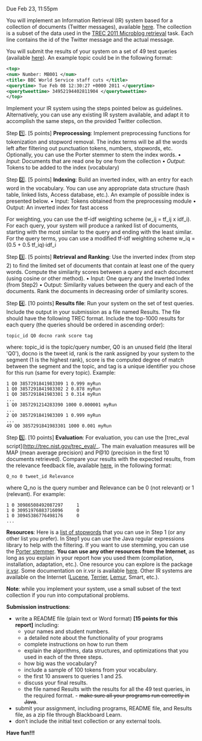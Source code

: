 
Due Feb 23, 11:55pm

You will implement an Information Retrieval (IR) system based for a collection of documents (Twitter messages), available [here](https://mega.nz/#!Euwk1IhK!gJfa0NYZdhBQQaO4vMpmpzjRgMn2-RMKC7WomuBC4Ck). The collection is a subset of the data used in the [TREC 2011 Microblog retrieval](https://sites.google.com/site/microblogtrack/2011-guidelines) task. Each line contains the id of the Twitter message and the actual message.

You will submit the results of your system on a set of 49 test queries (available [here](https://mega.nz/#!c6Qg0aTQ!_3nXDwRz5-0hmzMYiufIcB4Z7COjxEwj_QDfK36iAE8)).
An example topic could be in the following format:
```xml
<top>
<num> Number: MB001 </num>
<title> BBC World Service staff cuts </title>
<querytime> Tue Feb 08 12:30:27 +0000 2011 </querytime>
<querytweettime> 34952194402811904 </querytweettime>
</top>
```
Implement your IR system using the steps pointed below as guidelines. Alternatively, you can use any existing IR system available, and adapt it to accomplish the same steps, on the provided Twitter collection.

Step :one:. [5 points] **Preprocessing**: Implement preprocessing functions for tokenization and stopword removal. The index terms will be all the words left after filtering out punctuation tokens, numbers, stopwords, etc. Optionally, you can use the Porter stemmer to stem the index words.
  • _Input_: Documents that are read one by one from the collection
  • _Output_: Tokens to be added to the index (vocabulary)

Step :two:. [5 points] **Indexing**: Build an inverted index, with an entry for each word in the vocabulary. You can use any appropriate data structure (hash table, linked lists, Access database, etc.). An example of possible index is presented below.
• Input: Tokens obtained from the preprocessing module
• Output: An inverted index for fast access

  For weighting, you can use the tf-idf weighting scheme (w_ij = tf_ij x idf_i). For each query, your system will produce a ranked list of documents, starting with the most similar to the query and ending with the least similar. For the query terms, you can use a modified tf-idf weighting scheme w_iq = (0.5 + 0.5 tf_iq)·idf_i

Step :three:. [5 points] **Retrieval and Ranking**: Use the inverted index (from step 2) to find the limited set of documents that contain at least one of the query words. Compute the similarity scores between a query and each document (using cosine or other method).
• Input: One query and the Inverted Index (from Step2)
• Output: Similarity values between the query and each of the documents. Rank the documents in
decreasing order of similarity scores.

Step :four:. [10 points] **Results file**: Run your system on the set of test queries. Include the output in your submission as a file named Results.
The file should have the following TREC format. Include the top-1000 results for each query (the queries should be ordered in ascending order):
```
topic_id Q0 docno rank score tag
```
where: topic_id is the topic/query number, Q0 is an unused field (the literal 'Q0'), docno is the tweet id, rank is the rank assigned by your system to the segment (1 is the highest rank), score is the computed degree of match between the segment and the topic, and tag is a unique identifier you chose for this run (same for every topic). Example:
```
1 Q0 3857291841983309 1 0.999 myRun
1 Q0 3857291841983302 2 0.878 myRun
1 Q0 3857291841983301 3 0.314 myRun
...
1 Q0 3857291214283390 1000 0.000001 myRun
...
2 Q0 3857291841983309 1 0.999 myRun
...
49 Q0 3857291841983301 1000 0.001 myRun
```

Step :five:. [10 points] **Evaluation**:
For evaluation, you can use the [trec_eval script](http://trec.nist.gov/trec_eval/_. The main evaluation measures will be MAP (mean average precision) and P@10 (precision in the first 10 documents retrieved). Compare your results with the expected
results, from the relevance feedback file, available [here](http://www.site.uottawa.ca/~diana/csi4107/A1_2016/Trec_microblog11-qrels.txt), in the following format:
```
Q_no 0 tweet_id Relevance
```

where Q_no is the query number and Relevance can be 0 (not relevant) or 1 (relevant). For example:
```
1 0 30986508492087297     1
1 0 30951976883716096     0
1 0 30945386776498176     0
...
```
**Resources**: Here is a [list of stopwords](http://www.site.uottawa.ca/~diana/csi5180/StopWords) that you can use in Step 1 (or any other list you prefer). In Step1 you can use the Java regular expressions library to help with the filtering. If you want to use stemming, you can use the [Porter stemmer](http://tartarus.org/~martin/PorterStemmer/).
**You can use any other resources from the Internet**, as long as you explain in your report how you used them (compilation, installation, adaptation, etc.).
One resource you can explore is the package [ir.vsr](http://www.cs.utexas.edu/users/mooney/ir-course/ir.jar). Some documentation on ir.vsr is available [here](http://www.cs.utexas.edu/users/mooney/ir-course/doc/index.html). Other IR systems are available on the Internet ([Lucene](http://lucene.apache.org), [Terrier](http://terrier.org), [Lemur](http://www.lemurproject.org), Smart, etc.).

**Note**: while you implement your system, use a small subset of the text collection if you run into computational problems.

**Submission instructions**:
- write a README file (plain text or Word format) **[15 points for this report]** including:
  * your names and student numbers. 
  * a detailed note about the functionality of your programs
  * complete instructions on how to run them
  * explain the algorithms, data structures, and optimizations that you used in each of the three steps.
  * how big was the vocabulary?
  * include a sample of 100 tokens from your vocabulary.
  * the first 10 answers to queries 1 and 25.
  * discuss your final results.
  * the file named Results with the results for all the 49 test queries, in the required format. - ~~make sure all your programs run correctly in Java~~.
- submit your assignment, including programs, README file, and Results file, as a zip file through Blackboard Learn.
- don’t include the initial text collection or any external tools.

**Have fun!!!**
